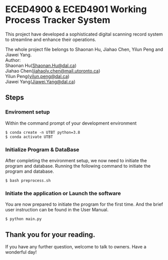 # ECED4900 & ECED4901 Working Process Tracker System

This project have developed a sophisticated digital scanning record system to streamline and enhance their operations.

The whole project file belongs to Shaonan Hu, Jiahao Chen, Yilun Peng and Jiawei Yang.<br />
Author: <br />
Shaonan Hu(Shaonan.Hu@dal.ca)<br />
Jiahao Chen(jiahaoly.chen@mail.utoronto.ca)<br />
Yilun Peng(yilun.peng@dal.ca)<br />
Jiawei Yang(Jiawei.Yang@dal.ca)<br />
## Steps

### Enviroment setup

Within the command prompt of your development environment
```
$ conda create -n UTBT python=3.8
$ conda activate UTBT
```




### Initialize Program & DataBase

After completing the environment setup, we now need to initiate the program and database.
Running the following command to initiate the program and database.

```
$ bash preprocess.sh
```

### Initiate the application or Launch the software

You are now prepared to initiate the program for the first time.
And the brief user instruction can be found in the User Manual.
```
$ python main.py
```
## Thank you for your reading.
 If you have any further question, welcome to talk to owners.
 Have a wonderful day!
